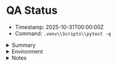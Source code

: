 # QA Status

- Timestamp: 2025-10-31T00:00:00Z
- Command: `.venv\\Scripts\\pytest -q`

<details><summary>Summary</summary>

```
Result: 68% executed, multiple failures remain
Failures (excerpt):
- backtest/tests/test_backtest_engine.py::TestBacktestEngine::test_split_and_walk_forward (indexing KeyError on forced close timestamp)
- backtest/tests/test_strategy_base.py::TestStrategyBase::test_cost_calculation (cost model expectation mismatch)
- backend/tests/test_normalization.py::TestNormalization::test_signal_consensus_normalization (consensus > 1.0 from mocked return)
- backend/tests/test_recommendation_service.py::* (StrategySignal signature requires entry_range/risk_targets)
- backend/tests/test_risk_management.py::TestPositionSizing::test_position_size_by_risk (legacy method missing)
- backend/tests/test_sync_continuity.py::TestDataContinuity::test_continuity_across_timeframes (expects records_count)
- tests/recommendation/test_endpoints.py::test_recommendation_includes_new_timeframes (no details for new TFs)
```

</details>

<details><summary>Environment</summary>

- Python: venv `.venv` (Windows)
- Installed via: `pip install -r requirements-dev.txt` (excluye ta-lib)
- PyTest: 7.4.4

</details>

<details><summary>Notes</summary>

- Se añadió `pandas` a `requirements-dev.txt` y `qa/requirements.txt`. Se excluyó `ta-lib` en dev para evitar compilación nativa.
- `pytest.ini` define `pythonpath = .` y `testpaths = backtest/tests backend/tests tests`.
- Próximas correcciones priorizadas: normalización de consenso/ confianza, firma de `StrategySignal` en tests, `records_count` en validación de datos, y ajuste de cierre forzado en split/walk-forward.

</details>
